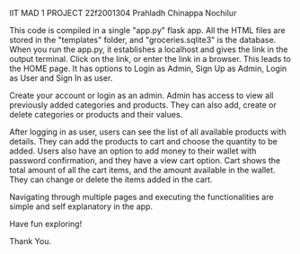 IIT MAD 1 PROJECT
22f2001304
Prahladh Chinappa Nochilur

This code is compiled in a single "app.py" flask app. All the HTML files are stored in the "templates" folder, and "groceries.sqlite3" is the database.
When you run the app.py, it establishes a localhost and gives the link in the output terminal. Click on the link, or enter the link in a browser.
This leads to the HOME page. It has options to Login as Admin, Sign Up as Admin, Login as User and Sign In as user. 

Create your account or login as an admin. Admin has access to view all previously added categories and products. They can also add, create or delete categories or products and their values.

After logging in as user, users can see the list of all available products with details. They can add the products to cart and choose the quantity to be added.
Users also have an option to add money to their wallet with password confirmation, and they have a view cart option. Cart shows the total amount of all the cart items, and the amount available in the wallet. They can change or delete the items added in the cart. 

Navigating through multiple pages and executing the functionalities are simple and self explanatory in the app.

Have fun exploring!

Thank You.